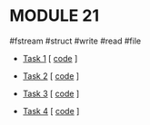 # MODULE 21
#fstream #struct #write #read #file

- [Task 1](T01/README.md) \[ [code](T01/main.cpp) ]

- [Task 2](T02/README.md) \[ [code](T02/main.cpp) ]

- [Task 3](T03/README.md) \[ [code](T03/main.cpp) ]

- [Task 4](T04/README.md) \[ [code](T04/main.cpp) ]
